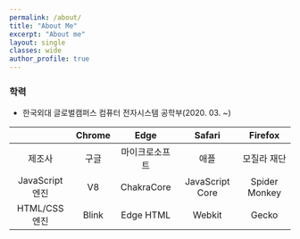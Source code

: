 ```yaml
---
permalink: /about/
title: "About Me"
excerpt: "About me"
layout: single
classes: wide
author_profile: true
---
```


### 학력

- 한국외대 글로벌캠퍼스 컴퓨터 전자시스템 공학부(2020. 03. ~)

|                 | Chrome |      Edge      |     Safari      |    Firefox    |
| :-------------: | :----: | :------------: | :-------------: | :-----------: |
|     제조사      |  구글  | 마이크로소프트 |      애플       |  모질라 재단  |
| JavaScript 엔진 |   V8   |   ChakraCore   | JavaScript Core | Spider Monkey |
|  HTML/CSS 엔진  | Blink  |   Edge HTML    |     Webkit      |     Gecko     |
